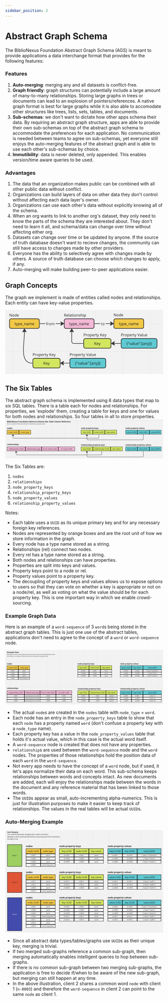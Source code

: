 ```yaml
---
sidebar_position: 2
---
```


# Abstract Graph Schema

The BiblioNexus Foundation Abstract Graph Schema (AGS) is meant to provide applications a data interchange format that provides for the following features:

### Features

1. **Auto-merging**: merging any and all datasets is conflict-free.
1. **Graph friendly**: graph structures can potentially include a large amount of many-to-many relationships. Storing large graphs in trees or documents can lead to an explosion of pointers/references. A native graph format is best for large graphs while it is also able to accomodate other structures like trees, lists, sets, tables, and documents.
1. **Sub-schemas**: we don't want to dictate how other apps schema their data. By requiring an abstract graph structure, apps are able to provide their own sub-schemas on top of the abstract graph schema to accommodate the preferences for each application. No communication is needed between teams to agree on sub-schemas, yet everyone still enjoys the auto-merging features of the abstract graph and is able to use each other's sub-schemas by choice.
1. **Immutibility**: data is never deleted, only appended. This enables version/time aware queries to be used.

### Advantages

1. The data that an organization makes public can be combined with all other public data without conflict.
1. Organizations can build layers of data on other data they don't control without affecting each data layer's owner.
1. Organizations can use each other's data without explicitly knowing all of the schema. 
1. When an org wants to link to another org's dataset, they only need to know the parts of the schema they are interested about. They don't need to learn it all, and schema/data can change over time without affecting either org.
1. Datasets can change over time or be updated by anyone. If the source of truth database doesn't want to recieve changes, the community can still have access to changes made by other providers.
1. Everyone has the ability to selectively agree with changes made by others. A source of truth database can choose which changes to apply, if any. 
1. Auto-merging will make building peer-to-peer applications easier.

## Graph Concepts

The graph we implement is made of entities called nodes and relationships. Each entity can have key-value properties. 

![Graph Sechema](./img/abstract-graph-schema.png)

## The Six Tables

The abstract graph schema is implemented using 6 data types that map to six SQL tables. There is a table each for nodes and relationships. For properties, we 'explode' them, creating a table for keys and one for values for both nodes and relationships. So four tables in all to store properties.
![The Six Tables](./img/abstract-schema-tables.png)

The Six Tables are:
1. `nodes`
1. `relationships`
1. `node_property_keys`
1. `relationship_property_keys`
1. `node_property_values`
1. `relationship_property_values`

Notes: 

- Each table uses a `UUID` as its unique primary key and for any necessary foreign key references.
- Nodes are represented by orange boxes and are the root unit of how we store information in the graph.
- Every node has a type name stored as a string.
- Relationships (rel) connect two nodes.
- Every rel has a type name stored as a string.
- Both nodes and relationships can have properties.
- Properties are split into keys and values.
- Property keys point to a node or rel.
- Property values point to a property key.
- The decoupling of property keys and values allows us to expose options to users so that they can vote on whether a key is appropriate or not on a node/rel, as well as voting on what the value should be for each property key. This is one important way in which we enable crowd-sourcing.

### Example Graph Data

Here is an example of a `word-sequence` of 3 `word`s being stored in the abstract graph tables. This is just one use of the abstract tables, applications don't need to agree to the concept of a `word` or `word-sequence` node.

![Example Graph Data](./img/example-graph-data.png)

- The actual `node`s are created in the `nodes` table with `node_type` = `word`.
- Each node has an entry in the `node_property_keys` table to show that each `node` has a property named `word` (don't confuse a property key with a `node_type` name). 
- Each property key has a value in the `node_property_values` table that holds it's actual value, which in this case is the actual word itself.
- A `word-sequence` node is created that does not have any properties.
- `relationship`s are used between the `word-sequence` node and the `word` nodes. The properties of those relationships hold the position data of each `word` in the `word-sequence`.
- Not every app needs to have the concept of a `word` node, but if used, it let's apps normalize their data on each word. This sub-schema keeps relationships between words and concepts intact. As new documents are added, each will enjoy the relationships made between the words in the document and any reference material that has been linked to those words.
- The `UUID`s appear as small, auto-incrementing alpha-numerics. This is just for illustration purposes to make it easier to keep track of relationships. The values in the real tables will be actual `UUID`s.

### Auto-Merging Example

![Merging Example](./img/data-merging.png)

- Since all abstract data types/tables/graphs use `UUID`s as their unique key, merging is trivial.
- If two merged sub-graphs reference a common sub-graph, then merging automatically enables intelligent queries to hop between sub-graphs.
- If there is no common sub-graph between two merging sub-graphs, the application is free to decide if/when to be aware of the new sub-graph, but merging can still happen at any time.
- In the above illustration, client 2 shares a common word `node` with client 1 (`n-0003`) and therefore the `word-sequence` in client 2 can point to the same `node` as client 1.
